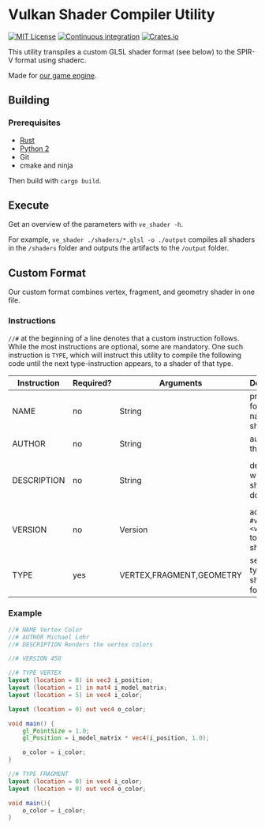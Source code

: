 # Vulkan Shader Compiler Utility

[![MIT License](https://img.shields.io/crates/l/ve_shader)](https://choosealicense.com/licenses/mit/) [![Continuous integration](https://github.com/michidk/ve-shader/workflows/Continuous%20Integration/badge.svg)](https://github.com/michidk/ve-shader/actions) [![Crates.io](https://img.shields.io/crates/v/ve_shader)](https://crates.io/crates/ve_shader)

This utility transpiles a custom GLSL shader format (see below) to the SPIR-V format using shaderc.

Made for [our game engine](https://github.com/michidk/vulkan-engine).

## Building

### Prerequisites

- [Rust](https://www.rust-lang.org/)
- [Python 2](https://www.python.org/)
- Git
- cmake and ninja

Then build with `cargo build`.

## Execute

Get an overview of the parameters with `ve_shader -h`.

For example, `ve_shader ./shaders/*.glsl -o ./output` compiles all shaders in the `/shaders` folder and outputs the artifacts to the `/output` folder.


## Custom Format

Our custom format combines vertex, fragment, and geometry shader in one file.

### Instructions

`//#` at the beginning of a line denotes that a custom instruction follows. While the most instructions are optional, some are mandatory. One such instruction is `TYPE`, which will instruct this utility to compile the following code until the next type-instruction appears, to a shader of that type.

|Instruction|Required?|Arguments|Description|Example|
|--- | --- | --- | --- | --- |
|NAME|no|String|pretty formatted name of the shader||`//# NAME Phong Shader`|
|AUTHOR|no|String|author of the shader||`//# AUTHOR John Doe`|
|DESCRIPTION|no|String|describes what the shader does|`//# DESCRIPTION Applies the phong reflection model.`|
|VERSION|no|Version|adds `#version <version>` to each shader|`//# VERSION 450`|
|TYPE|yes|VERTEX,FRAGMENT,GEOMETRY|sets the type of the shader that follows|`//# TYPE VERTEX`|

### Example

```glsl
//# NAME Vertex Color
//# AUTHOR Michael Lohr
//# DESCRIPTION Renders the vertex colors

//# VERSION 450

//# TYPE VERTEX
layout (location = 0) in vec3 i_position;
layout (location = 1) in mat4 i_model_matrix;
layout (location = 5) in vec4 i_color;

layout (location = 0) out vec4 o_color;

void main() {
    gl_PointSize = 1.0;
    gl_Position = i_model_matrix * vec4(i_position, 1.0);

    o_color = i_color;
}

//# TYPE FRAGMENT
layout (location = 0) in vec4 i_color;
layout (location = 0) out vec4 o_color;

void main(){
    o_color = i_color;
}
```
